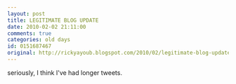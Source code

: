 ```yaml
---
layout: post
title: LEGITIMATE BLOG UPDATE
date: 2010-02-02 21:11:00
comments: true
categories: old days
id: 0151687467
original: http://rickyayoub.blogspot.com/2010/02/legitimate-blog-update.html
---
```


seriously, I think I've had longer tweets.
